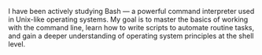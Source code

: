 I have been actively studying Bash — a powerful command interpreter used in Unix-like operating systems.
My goal is to master the basics of working with the command line, learn how to write scripts to automate routine tasks, 
and gain a deeper understanding of operating system principles at the shell level.
